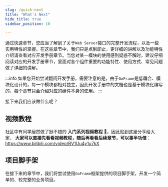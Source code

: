 ```yaml
---
slug: /quick-next
title: "What's Next"
hide_title: true
sidebar_position: 10

---
```


通过快速章节，您应当了解到了关于`Web Server`接口的完整开发流程，以及一些实用特性的掌握。在这些章节中，我们只是点到即止，更详细的讲解以及功能特性介绍请查看对应开发手册章节。当您对某一模块的使用感到疑惑不解时，建议仔细阅读对应的开发手册章节，里面对各个组件重要的功能特性、使用方式、常见问题做了详细的讲解。

:::info
如果您开始尝试翻阅开发手册，需要注意的是，由于`GoFrame`是低耦合、模块化设计的，每一个模块都相对独立，因此开发手册中的文档也是基于模块化编写的，每个章节只会介绍对应的组件本身的使用。
:::

接下来我们应该做什么呢？

## 视频教程

社区中有同学居然做了挺不错的 **入门系列视频教程** 💖，因此贴到这里分享给大家， **大家可以直接先看看视频教程，随后再看看后续章节，可以事半功倍**： 
https://www.bilibili.com/video/BV1Uu4y1u7kX


## 项目脚手架

在接下来的章节中，我们将尝试使用`GoFrame`框架提供的项目脚手架，开发一个简单的、较完整的业务项目。
